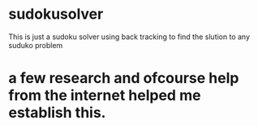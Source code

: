 # sudokusolver

This is just a sudoku solver using back tracking to find the slution to any suduko problem

# a few research and ofcourse help from the internet helped me establish this.
